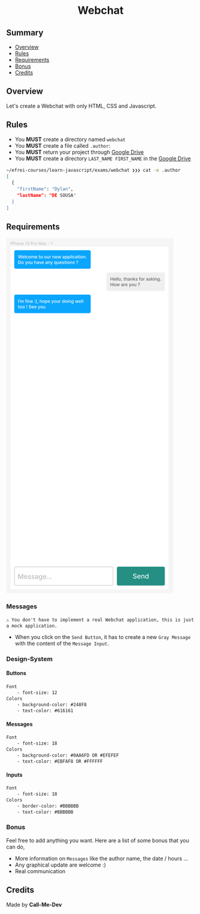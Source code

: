 <h1 align="middle"> Webchat </h1>

## Summary

* [Overview](#Overview)
* [Rules](#Rules)
* [Requirements](#requirements)
* [Bonus](#bonus)
* [Credits](#Credits)

## Overview
Let's create a Webchat with only HTML, CSS and Javascript.

## Rules

* You **MUST** create a directory named `webchat`
* You **MUST** create a file called `.author`:
* You **MUST** return your project through [Google Drive](https://drive.google.com/drive/folders/1MT0OnqWwc2LrxJPnXWWZ30Gv7Xki5y9P?usp=sharing)
* You **MUST** create a directory `LAST_NAME FIRST_NAME` in the [Google Drive](https://drive.google.com/drive/folders/1MT0OnqWwc2LrxJPnXWWZ30Gv7Xki5y9P?usp=sharing)

```sh
~/efrei-courses/learn-javascript/exams/webchat ❯❯❯ cat -e .author
[
  {
    "firstName": "Dylan",
    "lastName": "DE SOUSA"
  }
]
```

## Requirements

![webchat](./assets/model.png)

### Messages
```
⚠️ You don't have to implement a real Webchat application, this is just a mock application.
```

- When you click on the `Send Button`, it has to create a new `Gray Message` with the content of the `Message Input`.

### Design-System

#### Buttons
```
Font
    - font-size: 12
Colors
    - background-color: #248F8
    - text-color: #616161
```

#### Messages
```
Font
    - font-size: 18
Colors
    - background-color: #0AA6FD OR #EFEFEF
    - text-color: #EBFAF8 OR #FFFFFF
```

#### Inputs
```
Font
    - font-size: 18
Colors
    - border-color: #BBBBBB
    - text-color: #BBBBBB
```

### Bonus
Feel free to add anything you want. Here are a list of some bonus that you can do,

- More information on `Messages` like the author name, the date / hours ...
- Any graphical update are welcome :)
- Real communication

## Credits

Made by **Call-Me-Dev**
